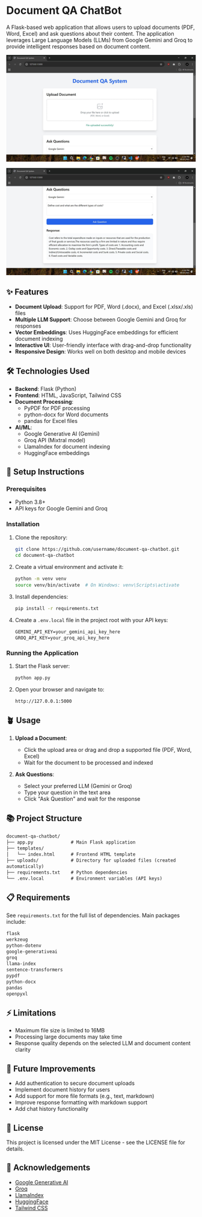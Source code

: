 # Document QA ChatBot

A Flask-based web application that allows users to upload documents (PDF, Word, Excel) and ask questions about their content. The application leverages Large Language Models (LLMs) from Google Gemini and Groq to provide intelligent responses based on document content.

![Document Upload Interface](https://github.com/AdarshXKumAR/Document-AI-ChatBot/blob/main/demo1.png)

![Question Answering Interface](https://github.com/AdarshXKumAR/Document-AI-ChatBot/blob/main/demo2.png)

## ✨ Features

- **Document Upload**: Support for PDF, Word (.docx), and Excel (.xlsx/.xls) files
- **Multiple LLM Support**: Choose between Google Gemini and Groq for responses
- **Vector Embeddings**: Uses HuggingFace embeddings for efficient document indexing
- **Interactive UI**: User-friendly interface with drag-and-drop functionality
- **Responsive Design**: Works well on both desktop and mobile devices

## 🛠️ Technologies Used

- **Backend**: Flask (Python)
- **Frontend**: HTML, JavaScript, Tailwind CSS
- **Document Processing**:
  - PyPDF for PDF processing
  - python-docx for Word documents
  - pandas for Excel files
- **AI/ML**:
  - Google Generative AI (Gemini)
  - Groq API (Mixtral model)
  - LlamaIndex for document indexing
  - HuggingFace embeddings

## 🚀 Setup Instructions

### Prerequisites

- Python 3.8+
- API keys for Google Gemini and Groq

### Installation

1. Clone the repository:
   ```bash
   git clone https://github.com/username/document-qa-chatbot.git
   cd document-qa-chatbot
   ```

2. Create a virtual environment and activate it:
   ```bash
   python -m venv venv
   source venv/bin/activate  # On Windows: venv\Scripts\activate
   ```

3. Install dependencies:
   ```bash
   pip install -r requirements.txt
   ```

4. Create a `.env.local` file in the project root with your API keys:
   ```
   GEMINI_API_KEY=your_gemini_api_key_here
   GROQ_API_KEY=your_groq_api_key_here
   ```

### Running the Application

1. Start the Flask server:
   ```bash
   python app.py
   ```

2. Open your browser and navigate to:
   ```
   http://127.0.0.1:5000
   ```

## 🪴 Usage

1. **Upload a Document**: 
   - Click the upload area or drag and drop a supported file (PDF, Word, Excel)
   - Wait for the document to be processed and indexed

2. **Ask Questions**:
   - Select your preferred LLM (Gemini or Groq)
   - Type your question in the text area
   - Click "Ask Question" and wait for the response

## 📚 Project Structure

```
document-qa-chatbot/
├── app.py              # Main Flask application
├── templates/
│   └── index.html      # Frontend HTML template
├── uploads/            # Directory for uploaded files (created automatically)
├── requirements.txt    # Python dependencies
└── .env.local          # Environment variables (API keys)
```

## 📋 Requirements

See `requirements.txt` for the full list of dependencies. Main packages include:

```
flask
werkzeug
python-dotenv
google-generativeai
groq
llama-index
sentence-transformers
pypdf
python-docx
pandas
openpyxl
```

## ⚡ Limitations

- Maximum file size is limited to 16MB
- Processing large documents may take time
- Response quality depends on the selected LLM and document content clarity

## 🔮 Future Improvements

- Add authentication to secure document uploads
- Implement document history for users
- Add support for more file formats (e.g., text, markdown)
- Improve response formatting with markdown support
- Add chat history functionality

## 📝 License

This project is licensed under the MIT License - see the LICENSE file for details.

## 🙏 Acknowledgements

- [Google Generative AI](https://ai.google.dev/)
- [Groq](https://groq.com/)
- [LlamaIndex](https://www.llamaindex.ai/)
- [HuggingFace](https://huggingface.co/)
- [Tailwind CSS](https://tailwindcss.com/)
